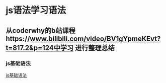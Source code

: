 # js语法学习语法  

## 从coderwhy的b站课程https://www.bilibili.com/video/BV1gYpmeKEvt?t=817.2&p=124中学习 进行整理总结

### js基础语法

[js基础语法](./01_js的基础语法面试/) 
